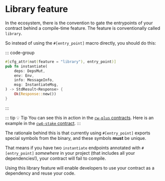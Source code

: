 [`cw-plus` contracts]: https://github.com/CosmWasm/cw-plus
[`cw4-stake` contract]: https://github.com/CosmWasm/cw-plus/blob/48bec694521655d5b3e688c51e4185f740ea4640/contracts/cw4-stake/Cargo.toml#L22-L24

<ChapterLabel label="core"></ChapterLabel>

# Library feature

In the ecosystem, there is the convention to gate the entrypoints of your contract behind a
compile-time feature. The feature is conventionally called `library`.

So instead of using the `#[entry_point]` macro directly, you should do this:

::: code-group

```Rust [contract.rs]
#[cfg_attr(not(feature = "library"), entry_point)]
pub fn instantiate(
    deps: DepsMut,
    env: Env,
    info: MessageInfo,
    msg: InstantiateMsg,
) -> StdResult<Response> {
    Ok(Response::new())
}
```

:::

::: tip :bulb: Tip
You can see this in action in the [`cw-plus` contracts]. Here is an example in the [`cw4-stake` contract].
:::

The rationale behind this is that currently using `#[entry_point]` exports special symbols from the binary,
and these symbols **must** be unique.

That means if you have two `instantiate` endpoints annotated with `#[entry_point]` _somewhere_ in your project
(that includes all your dependencies!), your contract will fail to compile.

Using this library feature will enable developers to use your contract as a dependency and reuse your code.
